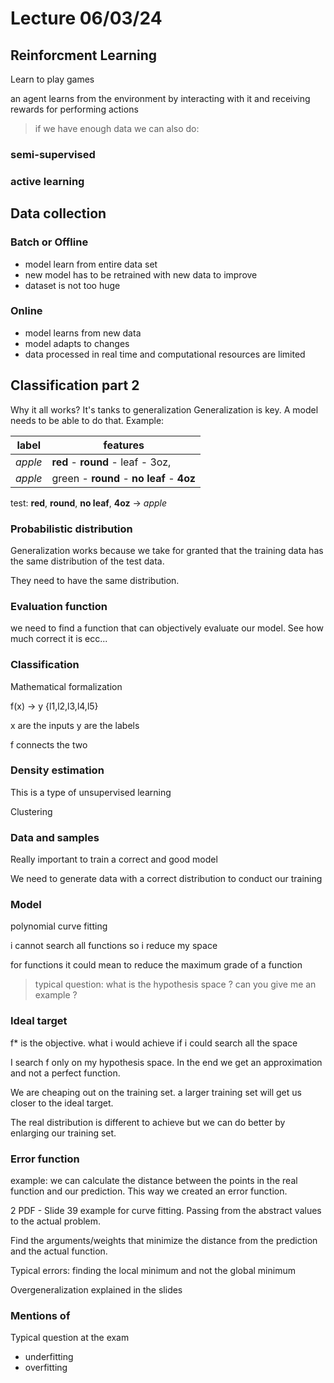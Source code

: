 # Lecture 06/03/24

## Reinforcment Learning

Learn to play games

an agent learns from the environment by interacting with it and
receiving rewards for performing actions

> if we have enough data we can also do:

### semi-supervised

### active learning

## Data collection

### Batch or Offline

- model learn from entire data set
- new model has to be retrained with new data to improve
- dataset is not too huge

### Online

- model learns from new data
- model adapts to changes
- data processed in real time and computational resources are limited

## Classification part 2

Why it all works? It's tanks to generalization
Generalization is key. A model needs to be able to do that.
Example:

| label | features |
| --- | --- |
_apple_ | **red** - **round** - leaf - 3oz,
_apple_ | green - **round** - **no leaf** - **4oz**

test: **red**, **round**, **no leaf**, **4oz** -> _apple_

### Probabilistic distribution

Generalization works because we take for granted that the training data has the same distribution of the test data.

They need to have the same distribution.

### Evaluation function

we need to find a function that can objectively evaluate our model. See how much correct it is ecc...

### Classification

Mathematical formalization

f(x) -> y {l1,l2,l3,l4,l5}

x are the inputs
y are the labels

f connects the two

### Density estimation

This is a type of unsupervised learning

Clustering

### Data and samples

Really important to train a correct and good model

We need to generate data with a correct distribution to conduct our training

### Model

polynomial curve fitting

i cannot search all functions so i reduce my space

for functions it could mean to reduce the maximum grade of a function

> typical question: what is the hypothesis space ? can you give me an example ?

### Ideal target

f* is the objective. what i would achieve if i could search all the space

I search f only on my hypothesis space. In the end we get an approximation and not a perfect function.

We are cheaping out on the training set. a larger training set will get us closer to the ideal target.

The real distribution is different to achieve but we can do better by enlarging our training set.


### Error function

example: we can calculate the distance between the points in the real function and our prediction. This way we created an error function.

2 PDF - Slide 39 example for curve fitting. Passing from the abstract values to the actual problem.

Find the arguments/weights that minimize the distance from the prediction and the actual function.

Typical errors: finding the local minimum and not the global minimum

Overgeneralization explained in the slides

### Mentions of

Typical question at the exam

- underfitting
- overfitting